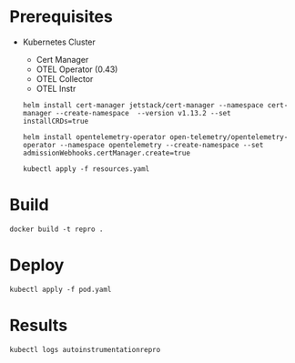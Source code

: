 # Prerequisites

* Kubernetes Cluster
  * Cert Manager
  * OTEL Operator (0.43)
  * OTEL Collector
  * OTEL Instr

  ```
  helm install cert-manager jetstack/cert-manager --namespace cert-manager --create-namespace  --version v1.13.2 --set installCRDs=true

  helm install opentelemetry-operator open-telemetry/opentelemetry-operator --namespace opentelemetry --create-namespace --set admissionWebhooks.certManager.create=true

  kubectl apply -f resources.yaml
  ```

# Build

```
docker build -t repro .
```

# Deploy

```
kubectl apply -f pod.yaml
```

# Results

```
kubectl logs autoinstrumentationrepro
```





